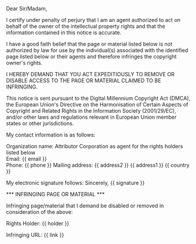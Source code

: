Dear Sir/Madam,

I certify under penalty of perjury that I am an agent authorized to act on behalf of the owner of the intellectual property rights and that the information contained in this notice is accurate.

I have a good faith belief that the page or material listed below is not authorized by law for use by the individual(s) associated with the identified page listed below or their agents and therefore infringes the copyright owner's rights.

I HEREBY DEMAND THAT YOU ACT EXPEDITIOUSLY TO REMOVE OR DISABLE ACCESS TO THE PAGE OR MATERIAL CLAIMED TO BE INFRINGING.

This notice is sent pursuant to the Digital Millennium Copyright Act (DMCA), the European Union's Directive on the Harmonisation of Certain Aspects of Copyright and Related Rights in the Information Society (2001/29/EC), and/or other laws and regulations relevant in European Union member states or other jurisdictions.

My contact information is as follows:

Organization name: Attributor Corporation as agent for the rights holders listed below   
Email: {{ email }}  
Phone: {{ phone }}
Mailing address:
{{ address2 }}
{{ address1 }}
{{ country }}  

My electronic signature follows:
Sincerely,
{{ signature }}

*** INFRINGING PAGE OR MATERIAL ***

Infringing page/material that I demand be disabled or removed in consideration of the above:

Rights Holder: {{ holder }}

Infringing URL: {{ link }}